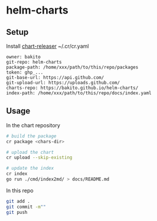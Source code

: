 # helm-charts

## Setup

Install [chart-releaser](https://github.com/helm/chart-releaser)
~/.cr/cr.yaml

```ỳaml
owner: bakito
git-repo: helm-charts
package-path: /home/xxx/path/to/this/repo/packages
token: ghp_...
git-base-url: https://api.github.com/
git-upload-url: https://uploads.github.com/
charts-repo: https://bakito.github.io/helm-charts/
index-path: /home/xxx/path/to/this/repo/docs/index.yaml

```

## Usage

In the chart repository

```bash
# build the package
cr package <chars-dir>

# upload the chart
cr upload --skip-existing

# update the index
cr index
go run ./cmd/index2md/ > docs/README.md
```

In this repo

```bash
git add .
git commit -m""
git push
```
